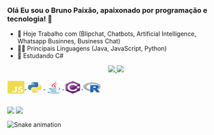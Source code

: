 ### Olá Eu sou o Bruno Paixão, apaixonado por programação e tecnologia! 👋

- 🔭 Hoje Trabalho com (Blipchat, Chatbots, Artificial Intelligence, Whatsapp Businnes, Business Chat)
- 👨‍💻 Principais Linguagens (Java, JavaScript, Python) 
- 🌱 Estudando C#

<div align="center">
  <a href="https://github.com/dev-brunopaixao">
  <img height="180em" src="https://github-readme-stats.vercel.app/api?username=dev-brunopaixao&show_icons=true&theme=tokyonight&include_all_commits=true&count_private=true"/>
  <img height="180em" src="https://github-readme-stats.vercel.app/api/top-langs/?username=dev-brunopaixao&layout=compact&langs_count=7&theme=tokyonight"/>
</div>
<div style="display: inline_block"><br>
  <img align="center" alt="Bruno-Js" height="30" width="40" src="https://raw.githubusercontent.com/devicons/devicon/master/icons/javascript/javascript-plain.svg">
  <img align="center" alt="Bruno-Python" height="30" width="40" src="https://raw.githubusercontent.com/devicons/devicon/master/icons/python/python-original.svg">
  <img align="center" alt="Bruno-Java" height="30" width="40" src="https://raw.githubusercontent.com/devicons/devicon/master/icons/java/java-original.svg">
  <img align="center" alt="Bruno-csharp" height="30" width="40" src="https://raw.githubusercontent.com/devicons/devicon/master/icons/csharp/csharp-original.svg">
  <img align="center" alt="Bruno-r" height="30" width="40" src="https://raw.githubusercontent.com/devicons/devicon/master/icons/r/r-original.svg">
</div>
  
 ##
  
<div> 
  <a href = "mailto:dev.brunopaixao@gmail.com"><img src="https://img.shields.io/badge/-Gmail-%23333?style=for-the-badge&logo=gmail&logoColor=white" target="_blank"></a>
  <a href="https://www.linkedin.com/in/bruno-henrique-de-jesus-paixão-19a33a4a" target="_blank"><img src="https://img.shields.io/badge/-LinkedIn-%230077B5?style=for-the-badge&logo=linkedin&logoColor=white" target="_blank"></a> 
 
  ![Snake animation](https://github.com/dev-brunopaixao/dev-brunopaixao/blob/output/github-contribution-grid-snake.svg)
 
</div>
